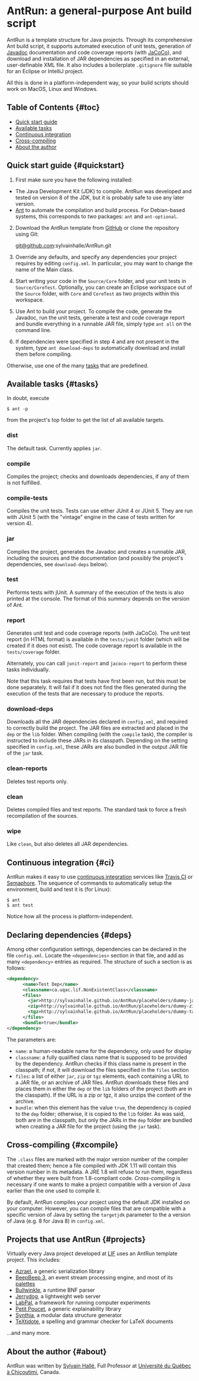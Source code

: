 AntRun: a general-purpose Ant build script
==========================================

AntRun is a template structure for Java projects. Through its comprehensive
Ant build script, it supports automated execution of unit tests, generation
of [Javadoc](http://www.oracle.com/technetwork/articles/java/index-jsp-135444.html)
documentation and code coverage reports (with
[JaCoCo](http://www.eclemma.org/jacoco/)), and download and installation
of JAR dependencies as specified in an external, user-definable XML file.
It also includes a boilerplate `.gitignore` file suitable for an Eclipse or
IntelliJ project.

All this is done in a platform-independent way, so your build scripts
should work on MacOS, Linux and Windows.

Table of Contents                                                    {#toc}
-----------------

- [Quick start guide](#quickstart)
- [Available tasks](#tasks)
- [Continuous integration](#ci)
- [Cross-compiling](#xcompile)
- [About the author](#about)

Quick start guide                                             {#quickstart}
-----------------

1. First make sure you have the following installed:

  - The Java Development Kit (JDK) to compile. AntRun was developed and
    tested on version 8 of the JDK, but it is probably safe to use
    any later version.
  - [Ant](http://ant.apache.org) to automate the compilation and build
    process. For Debian-based systems, this corresponds to *two* packages:
    `ant` and `ant-optional`.

2. Download the AntRun template from
   [GitHub](https://github.com/sylvainhalle/AntRun) or clone the repository
   using Git:
   
   git@github.com:sylvainhalle/AntRun.git

3. Override any defaults, and specify any dependencies your project
   requires by editing `config.xml`. In particular, you may want
   to change the name of the Main class.

4. Start writing your code in the `Source/Core` folder, and your unit
   tests in `Source/CoreTest`. Optionally, you can create an Eclipse
   workspace out of the `Source` folder, with `Core` and `CoreTest` as
   two projects within this workspace.

5. Use Ant to build your project. To compile the code, generate the
   Javadoc, run the unit tests, generate a test and code coverage report
   and bundle everything in a runnable JAR file, simply type `ant all` on
   the command line.
   
6. If dependencies were specified in step 4 and are not present in the
   system, type `ant download-deps` to automatically download and install
   them before compiling.

Otherwise, use one of the many [tasks](#tasks) that are predefined.

Available tasks                                                    {#tasks}
---------------

In doubt, execute

    $ ant -p

from the project's top folder to get the list of all available targets.

### dist

The default task. Currently applies `jar`.

### compile

Compiles the project; checks and downloads dependencies, if any of them
is not fulfilled.

### compile-tests

Compiles the unit tests. Tests can use either JUnit 4 or JUnit 5. They
are run with JUnit 5 (with the "vintage" engine in the case of tests
written for version 4).

### jar

Compiles the project, generates the Javadoc and creates a runnable JAR,
including the sources and the documentation (and possibly the project's
dependencies, see `download-deps` below).

### test

Performs tests with jUnit. A summary of the execution of the tests is also
printed at the console. The format of this summary depends on the version of
Ant.

### report

Generates unit test and code coverage reports (with JaCoCo).
The unit test report (in HTML format) is available in the `tests/junit`
folder (which will be created if it does not exist). The code coverage
report is available in the `tests/coverage` folder.

Alternately, you can call `junit-report` and `jacoco-report` to perform
these tasks individually.

Note that this task requires that tests have first been run, but this must
be done separately. It will fail if it does not find the files generated during
the execution of the tests that are necessary to produce the reports.

### download-deps

Downloads all the JAR dependencies declared in `config.xml`, and required
to correctly build the project. The JAR files are extracted and placed in
the `dep` or the `lib` folder. When compiling (with the `compile` task), the
compiler is instructed to include these JARs in its classpath. Depending on the
setting specified in `config.xml`, these JARs are also bundled in the
output JAR file of the `jar` task.

### clean-reports

Deletes test reports only.

### clean

Deletes compiled files and test reports. The standard task to force a fresh
recompilation of the sources.

### wipe

Like `clean`, but also deletes all JAR dependencies.

Continuous integration                                               {#ci}
----------------------

AntRun makes it easy to use [continuous
integration](https://en.wikipedia.org/wiki/Continuous_integration) services
like [Travis CI](https://travis-ci.org) or
[Semaphore](http://semaphoreapp.com). The sequence of commands to
automatically setup the environment, build and test it is (for Linux):

    $ ant
    $ ant test

Notice how all the process is platform-independent.

Declaring dependencies                                              {#deps}
----------------------

Among other configuration settings, dependencies can be declared in the file
`config.xml`. Locate the `<dependencies>` section in that file, and add as
many `<dependency>` entries as required. The structure of such a section is as
follows:

``` xml
<dependency>
      <name>Test Dep</name>
      <classname>ca.uqac.lif.NonExistentClass</classname>
      <files>
        <jar>http://sylvainhalle.github.io/AntRun/placeholders/dummy-jar.jar</jar>
        <zip>http://sylvainhalle.github.io/AntRun/placeholders/dummy-zip.zip</zip>
        <tgz>http://sylvainhalle.github.io/AntRun/placeholders/dummy-tar.tgz</tgz>
      </files>
      <bundle>true</bundle>
</dependency>
```

The parameters are:

- `name`: a human-readable name for the dependency, only used for display
- `classname`: a fully qualified class name that is supposed to be provided
  by the dependency. AntRun checks if this class name is present in the
  classpath; if not, it will download the files specified in the `files`
  section
- `files`: a list of either `jar`, `zip` or `tgz` elements, each containing a
  URL to a JAR file, or an archive of JAR files. AntRun downloads these files
  and places them in either the `dep` or the `lib` folders of the project (both
  are in the classpath). If the URL is a zip or tgz, it also unzips the content
  of the archive.
- `bundle`: when this element has the value `true`, the dependency is copied
  to the `dep` folder; otherwise, it is copied to the `lib` folder. As was
  said, both are in the classpath, but only the JARs in the `dep` folder are
  bundled when creating a JAR file for the project (using the `jar` task).

Cross-compiling                                                 {#xcompile}
---------------

The `.class` files are marked with the major version number of the compiler
that created them; hence a file compiled with JDK 1.11 will contain this
version number in its metadata. A JRE 1.8 will refuse to run them,
regardless of whether they were built from 1.8-compliant code.
*Cross-compiling* is necessary if one wants to make a project compatible
with a version of Java earlier than the one used to compile it. 

By default, AntRun compiles your project using the default JDK installed on
your computer. However, you can compile files that are compatible with
a specific version of Java by setting the `targetjdk` parameter to the
a version of Java (e.g. 8 for Java 8) in `config.xml`.

Projects that use AntRun                                        {#projects}
------------------------

Virtually every Java project developed at [LIF](http://liflab.ca) uses
an AntRun template project. This includes:

- [Azrael](https://github.com/sylvainhalle/Azrael), a generic serialization
  library
- [BeepBeep 3](https://liflab.github.io/beepbeep-3), an event stream
  processing engine, and most of its
  [palettes](https://github.com/liflab/beepbeep-3-palettes)
- [Bullwinkle](https://github.com/sylvainhalle/Bullwinkle), a runtime BNF
  parser
- [Jerrydog](https://github.com/sylvainhalle/Jerrydog), a lightweight web
  server
- [LabPal](https://liflab.github.io/labpal), a framework for running
  computer experiments
- [Petit Poucet](https://github.com/liflab/petitpoucet), a generic
  explainability library
- [Synthia](https://github.com/liflab/synthia), a modular data structure
  generator
- [TeXtidote](https://github.com/sylvainhalle/textidote), a spelling and
  grammar checker for LaTeX documents

...and many more.

About the author                                                   {#about}
----------------

AntRun was written by [Sylvain Hallé](https://leduotang.ca/sylvain),
Full Professor at [Université du Québec à
Chicoutimi](https://www.uqac.ca/), Canada.
